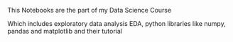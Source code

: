 This Notebooks are the part of my Data Science Course

Which includes exploratory data analysis EDA,
python libraries like numpy, pandas and matplotlib and their tutorial 